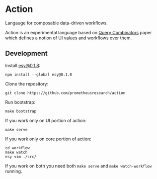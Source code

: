 # Action

Langauge for composable data-driven workflows.

Action is an experimental language based on [Query Combinators][] paper which
defines a notion of UI values and workflows over them.

[Query Combinators]: https://arxiv.org/abs/1702.08409

## Development

Install esy@0.1.8:

```
npm install --global esy@0.1.8
```

Clone the repository:

```
git clone https://github.com/prometheusresearch/action
```

Run bootstrap:

```
make bootstrap
```

If you work only on UI portion of action:

```
make serve
```

If you work only on core portion of action:

```
cd workflow
make watch
esy vim ./src/
```

If you work on both you need both `make serve` and `make watch-workflow`
running.
